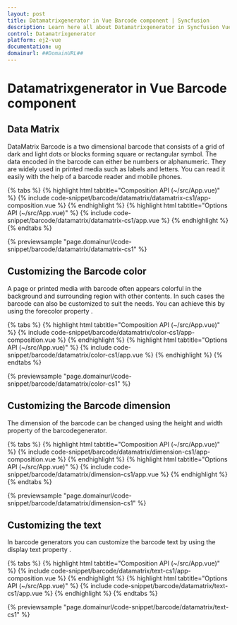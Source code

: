 ```yaml
---
layout: post
title: Datamatrixgenerator in Vue Barcode component | Syncfusion
description: Learn here all about Datamatrixgenerator in Syncfusion Vue Barcode component of Syncfusion Essential JS 2 and more.
control: Datamatrixgenerator 
platform: ej2-vue
documentation: ug
domainurl: ##DomainURL##
---
```


# Datamatrixgenerator in Vue Barcode component

## Data Matrix

DataMatrix Barcode is a two dimensional barcode that consists of a grid of dark and light dots or blocks forming square or rectangular symbol. The data encoded in the barcode can either be numbers or alphanumeric. They are widely used in printed media such as labels and letters. You can read it easily with the help of a barcode reader and mobile phones.

{% tabs %}
{% highlight html tabtitle="Composition API (~/src/App.vue)" %}
{% include code-snippet/barcode/datamatrix/datamatrix-cs1/app-composition.vue %}
{% endhighlight %}
{% highlight html tabtitle="Options API (~/src/App.vue)" %}
{% include code-snippet/barcode/datamatrix/datamatrix-cs1/app.vue %}
{% endhighlight %}
{% endtabs %}
        
{% previewsample "page.domainurl/code-snippet/barcode/datamatrix/datamatrix-cs1" %}

## Customizing the Barcode color

A page or printed media with barcode often appears colorful in the background and surrounding region with other contents. In such cases the barcode can also be customized to suit the needs. You can achieve this by using the forecolor property .

{% tabs %}
{% highlight html tabtitle="Composition API (~/src/App.vue)" %}
{% include code-snippet/barcode/datamatrix/color-cs1/app-composition.vue %}
{% endhighlight %}
{% highlight html tabtitle="Options API (~/src/App.vue)" %}
{% include code-snippet/barcode/datamatrix/color-cs1/app.vue %}
{% endhighlight %}
{% endtabs %}
        
{% previewsample "page.domainurl/code-snippet/barcode/datamatrix/color-cs1" %}

## Customizing the Barcode dimension

The dimension of the barcode can be changed using the height and width property of the barcodegenerator.

{% tabs %}
{% highlight html tabtitle="Composition API (~/src/App.vue)" %}
{% include code-snippet/barcode/datamatrix/dimension-cs1/app-composition.vue %}
{% endhighlight %}
{% highlight html tabtitle="Options API (~/src/App.vue)" %}
{% include code-snippet/barcode/datamatrix/dimension-cs1/app.vue %}
{% endhighlight %}
{% endtabs %}
        
{% previewsample "page.domainurl/code-snippet/barcode/datamatrix/dimension-cs1" %}

## Customizing the text

In barcode generators you can customize the barcode text by using the display text property .

{% tabs %}
{% highlight html tabtitle="Composition API (~/src/App.vue)" %}
{% include code-snippet/barcode/datamatrix/text-cs1/app-composition.vue %}
{% endhighlight %}
{% highlight html tabtitle="Options API (~/src/App.vue)" %}
{% include code-snippet/barcode/datamatrix/text-cs1/app.vue %}
{% endhighlight %}
{% endtabs %}
        
{% previewsample "page.domainurl/code-snippet/barcode/datamatrix/text-cs1" %}